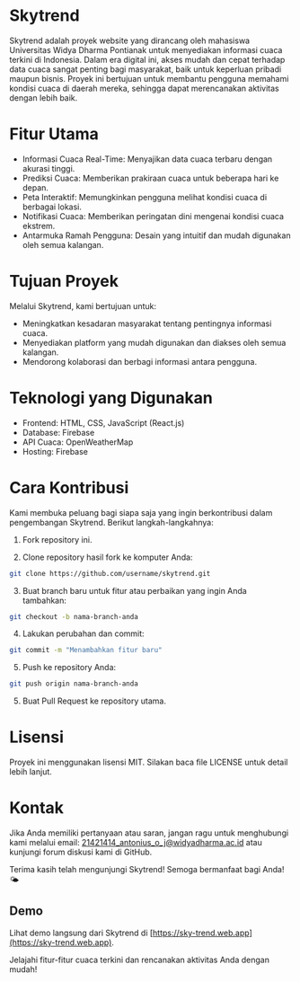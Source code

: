 # Skytrend

Skytrend adalah proyek website yang dirancang oleh mahasiswa Universitas Widya Dharma Pontianak untuk menyediakan informasi cuaca terkini di Indonesia. Dalam era digital ini, akses mudah dan cepat terhadap data cuaca sangat penting bagi masyarakat, baik untuk keperluan pribadi maupun bisnis. Proyek ini bertujuan untuk membantu pengguna memahami kondisi cuaca di daerah mereka, sehingga dapat merencanakan aktivitas dengan lebih baik.

# Fitur Utama

- Informasi Cuaca Real-Time: Menyajikan data cuaca terbaru dengan akurasi tinggi.
- Prediksi Cuaca: Memberikan prakiraan cuaca untuk beberapa hari ke depan.
- Peta Interaktif: Memungkinkan pengguna melihat kondisi cuaca di berbagai lokasi.
- Notifikasi Cuaca: Memberikan peringatan dini mengenai kondisi cuaca ekstrem.
- Antarmuka Ramah Pengguna: Desain yang intuitif dan mudah digunakan oleh semua kalangan.

# Tujuan Proyek

Melalui Skytrend, kami bertujuan untuk:

- Meningkatkan kesadaran masyarakat tentang pentingnya informasi cuaca.
- Menyediakan platform yang mudah digunakan dan diakses oleh semua kalangan.
- Mendorong kolaborasi dan berbagi informasi antara pengguna.

# Teknologi yang Digunakan

- Frontend: HTML, CSS, JavaScript (React.js)
- Database: Firebase
- API Cuaca: OpenWeatherMap
- Hosting: Firebase

# Cara Kontribusi

Kami membuka peluang bagi siapa saja yang ingin berkontribusi dalam pengembangan Skytrend. Berikut langkah-langkahnya:

1. Fork repository ini.

2. Clone repository hasil fork ke komputer Anda:

```sh
git clone https://github.com/username/skytrend.git
```

3. Buat branch baru untuk fitur atau perbaikan yang ingin Anda tambahkan:
```sh
git checkout -b nama-branch-anda
```
4. Lakukan perubahan dan commit:
```sh
git commit -m "Menambahkan fitur baru"
```

5. Push ke repository Anda:
```sh
git push origin nama-branch-anda
```

5. Buat Pull Request ke repository utama.

# Lisensi

Proyek ini menggunakan lisensi MIT. Silakan baca file LICENSE untuk detail lebih lanjut.


# Kontak

Jika Anda memiliki pertanyaan atau saran, jangan ragu untuk menghubungi kami melalui email: 21421414_antonius_o_j@widyadharma.ac.id atau kunjungi forum diskusi kami di GitHub.

Terima kasih telah mengunjungi Skytrend! Semoga bermanfaat bagi Anda! 🌤️

## Demo

Lihat demo langsung dari Skytrend di [https://sky-trend.web.app](https://sky-trend.web.app).

Jelajahi fitur-fitur cuaca terkini dan rencanakan aktivitas Anda dengan mudah!

